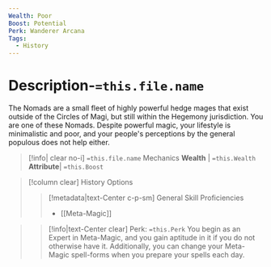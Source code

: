 ```yaml
---
Wealth: Poor
Boost: Potential
Perk: Wanderer Arcana
Tags:
  - History
---
```

# Description-`=this.file.name`
The Nomads are a small fleet of highly powerful hedge mages that exist outside of the Circles of Magi, but still within the Hegemony jurisdiction.  You are one of these Nomads. Despite powerful magic, your lifestyle is minimalistic and poor, and your people's perceptions by the general populous does not help either.
>[!info| clear no-i] `=this.file.name` Mechanics
>**Wealth** | `=this.Wealth`   
>**Attribute**| `=this.Boost`

>[!column clear] History Options
>> [!metadata|text-Center c-p-sm] General Skill Proficiencies
>> - [[Meta-Magic]]



>> [!info|text-Center clear] Perk: `=this.Perk`
>> You begin as an Expert in Meta-Magic, and you gain aptitude in it if you do not otherwise have it. Additionally, you can change your Meta-Magic spell-forms when you prepare your spells each day.  